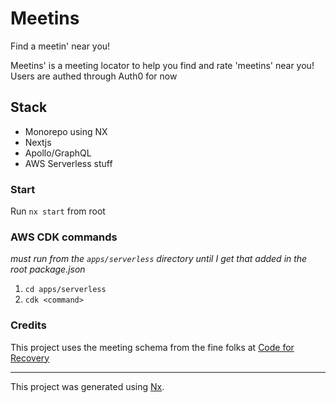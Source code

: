 

# Meetins
Find a meetin' near you!

Meetins' is a meeting locator to help you find and rate 'meetins' near you! 
Users are authed through Auth0 for now

## Stack
- Monorepo using NX
- Nextjs 
- Apollo/GraphQL 
- AWS Serverless stuff

### Start
Run `nx start` from root

### AWS CDK commands

*must run from the `apps/serverless` directory until I get that added in the root package.json*

1. `cd apps/serverless`
2. `cdk <command>`

### Credits
This project uses the meeting schema from the fine folks at [Code for Recovery](https://github.com/code4recovery/spec)

---

This project was generated using [Nx](https://nx.dev).

